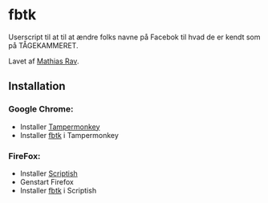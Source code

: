 # fbtk

Userscript til at til at ændre folks navne på Facebok til hvad de er kendt som på TÅGEKAMMERET.

Lavet af [Mathias Rav](https://github.com/Mortal).

## Installation

### Google Chrome:

* Installer [Tampermonkey](https://chrome.google.com/webstore/detail/tampermonkey/dhdgffkkebhmkfjojejmpbldmpobfkfo?hl=en)
* Installer [fbtk](https://raw.githubusercontent.com/Tyilo/fbtk/master/fbtk.user.js) i Tampermonkey

### FireFox:

* Installer [Scriptish](https://addons.mozilla.org/en-US/firefox/addon/scriptish/)
* Genstart Firefox
* Installer [fbtk](https://raw.githubusercontent.com/Tyilo/fbtk/master/fbtk.user.js) i Scriptish